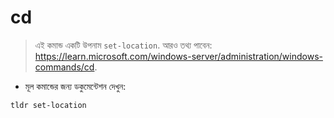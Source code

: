 # cd

> এই কমান্ড একটি উপনাম `set-location`.
> আরও তথ্য পাবেন: <https://learn.microsoft.com/windows-server/administration/windows-commands/cd>.

- মূল কমান্ডের জন্য ডকুমেন্টেশন দেখুন:

`tldr set-location`
